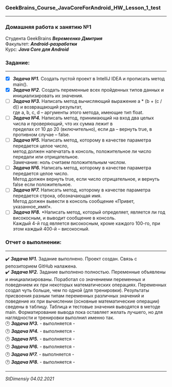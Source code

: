 ### GeekBrains_Course_JavaCoreForAndroid_HW_Lesson_1_test
---
### Домашняя работа к занятию №1
Студента GeekBrains ***Веремеенко Дмитрия***    
Факультет: ***Android-разработки***    
Курс: ***Java Core для Android***    
### Задание:
---
- [X] ***Задача №1.***	Создать пустой проект в IntelliJ IDEA и прописать метод main().    
- [X] ***Задача №2.***	Создать переменные всех пройденных типов данных и инициализировать их значения.    
- [ ] ***Задача №3.***	Написать метод вычисляющий выражение a * (b + (c / d)) и возвращающий результат,    
где a, b, c, d – аргументы этого метода, имеющие тип float.    
- [ ] ***Задача №4.***	Написать метод, принимающий на вход два целых числа и проверяющий, что их сумма лежит в    
      пределах от 10 до 20 (включительно), если да – вернуть true, в противном случае – false.    
- [ ] ***Задача №5.***	Написать метод, которому в качестве параметра передается целое число,    
      метод должен напечатать в консоль, положительное ли число передали или отрицательное.    
      Замечание: ноль считаем положительным числом.    
- [ ] ***Задача №6.***	Написать метод, которому в качестве параметра передается целое число.    
      Метод должен вернуть true, если число отрицательное, и вернуть false если положительное.    
- [ ] ***Задача №7.***	Написать метод, которому в качестве параметра передается строка, обозначающая имя.    
      Метод должен вывести в консоль сообщение «Привет, указанное_имя!».    
- [ ] ***Задача №8.***	*Написать метод, который определяет, является ли год високосным, и выводит сообщение в консоль.    
      Каждый 4-й год является високосным, кроме каждого 100-го, при этом каждый 400-й – високосный.    
      
### Отчет о выполнении:
---    
:heavy_check_mark: ***Задача №1.***	 Задание выполнено. Проект создан. Связь с репозиторием GitHub налажена.    
:heavy_check_mark: ***Задача №2.*** Задание выполнено полностью. Переменные объявлены и инициализированы. Поработал со 
значениеми переменных и поведением их при некоторых математических операциях. Переменных создал чуть больше, чем
по одной (для тренировки). Результаты присвоения разным типам переменных различных значений и поведение их при
вычислении (основные математические операции) сведены в таблицу. Таблица и тестовые значения выводятся
в методе main. Форматирование вывода пока оставляет желать лучшего, но для наглядности и тренировки выполнил
именно так.       
:clock2: ***Задача №3.***	 - выполняется -   
:clock2: ***Задача №4.***  - выполняется -    
:clock2: ***Задача №5.***	 - выполняется -       
:clock2: ***Задача №6.***	 - выполняется -     
:clock2: ***Задача №7.***	 - выполняется -      
:clock2: ***Задача №8.***	 - выполняется -   
   
   
---   

*StDimensiy 04.02.2021*
